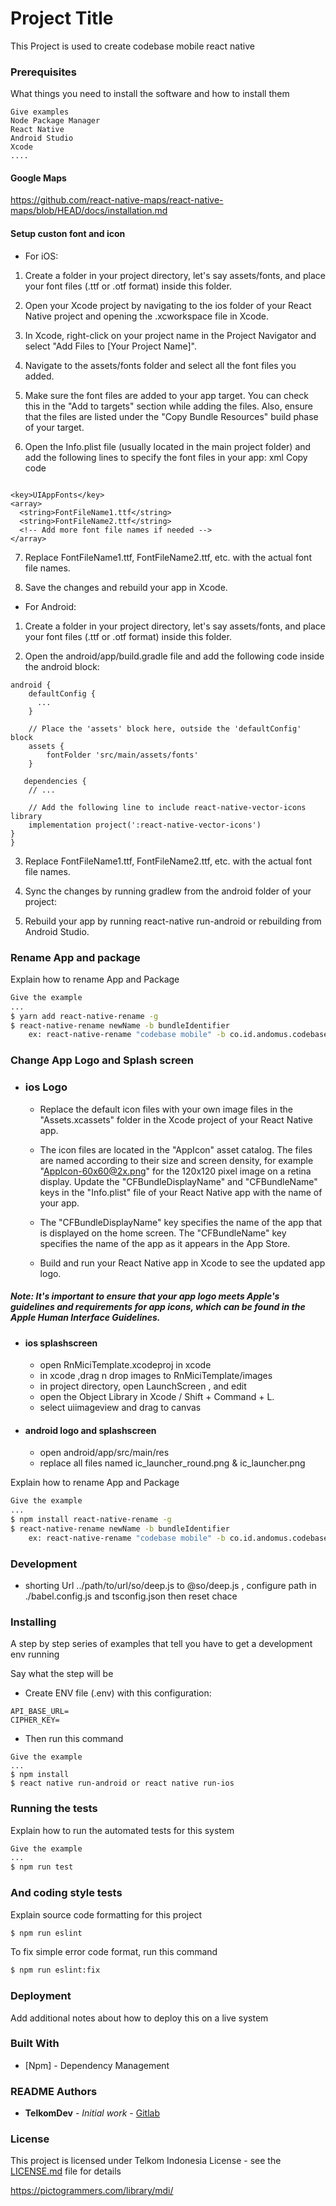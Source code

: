 # Project Title

This Project is used to create codebase mobile react native

### Prerequisites

What things you need to install the software and how to install them

```
Give examples
Node Package Manager
React Native
Android Studio
Xcode
....
```
#### Google Maps 
https://github.com/react-native-maps/react-native-maps/blob/HEAD/docs/installation.md

#### Setup custon font and icon
* For iOS:

1. Create a folder in your project directory, let's say assets/fonts, and place your font files (.ttf or .otf format) inside this folder.

2. Open your Xcode project by navigating to the ios folder of your React Native project and opening the .xcworkspace file in Xcode.

3. In Xcode, right-click on your project name in the Project Navigator and select "Add Files to [Your Project Name]".

4. Navigate to the assets/fonts folder and select all the font files you added.

5. Make sure the font files are added to your app target. You can check this in the "Add to targets" section while adding the files. Also, ensure that the files are listed under the "Copy Bundle Resources" build phase of your target.

6. Open the Info.plist file (usually located in the main project folder) and add the following lines to specify the font files in your app:
xml
Copy code
```

<key>UIAppFonts</key>
<array>
  <string>FontFileName1.ttf</string>
  <string>FontFileName2.ttf</string>
  <!-- Add more font file names if needed -->
</array>
```
7. Replace FontFileName1.ttf, FontFileName2.ttf, etc. with the actual font file names.

8. Save the changes and rebuild your app in Xcode.


* For Android:

1. Create a folder in your project directory, let's say assets/fonts, and place your font files (.ttf or .otf format) inside this folder.

2. Open the android/app/build.gradle file and add the following code inside the android block:

```
android {
    defaultConfig {
      ...
    }

    // Place the 'assets' block here, outside the 'defaultConfig' block
    assets {
        fontFolder 'src/main/assets/fonts'
    }

   dependencies {
    // ...

    // Add the following line to include react-native-vector-icons library
    implementation project(':react-native-vector-icons')
}
}
```
3. Replace FontFileName1.ttf, FontFileName2.ttf, etc. with the actual font file names.

4. Sync the changes by running gradlew from the android folder of your project:

5. Rebuild your app by running react-native run-android or rebuilding from Android Studio.

### Rename App and package

Explain how to rename App and Package
```sh
Give the example
...
$ yarn add react-native-rename -g
$ react-native-rename newName -b bundleIdentifier
    ex: react-native-rename "codebase mobile" -b co.id.andomus.codebasemobile
```
### Change App Logo and Splash screen
* ### ios Logo
   - Replace the default icon files with your own image files in the "Assets.xcassets" folder in the Xcode project of your React Native app.

    - The icon files are located in the "AppIcon" asset catalog.
    The files are named according to their size and screen density, for example "AppIcon-60x60@2x.png" for the 120x120 pixel image on a retina display.
    Update the "CFBundleDisplayName" and "CFBundleName" keys in the "Info.plist" file of your React Native app with the name of your app.

    - The "CFBundleDisplayName" key specifies the name of the app that is displayed on the home screen.
The "CFBundleName" key specifies the name of the app as it appears in the App Store.

    - Build and run your React Native app in Xcode to see the updated app logo.

##### Note: It's important to ensure that your app logo meets Apple's guidelines and requirements for app icons, which can be found in the Apple Human Interface Guidelines.


* #### ios splashscreen
   - open RnMiciTemplate.xcodeproj in xcode
   - in xcode ,drag n drop images to RnMiciTemplate/images
   - in project directory, open LaunchScreen , and edit
   - open the Object Library in Xcode / Shift + Command + L.
   - select uiimageview and drag to canvas 

* #### android logo and splashscreen
    - open android/app/src/main/res 
    - replace all files named ic_launcher_round.png & ic_launcher.png
    

Explain how to rename App and Package
```sh
Give the example
...
$ npm install react-native-rename -g
$ react-native-rename newName -b bundleIdentifier
    ex: react-native-rename "codebase mobile" -b co.id.andomus.codebasemobile
```

### Development
* shorting Url 
 ../path/to/url/so/deep.js to @so/deep.js ,
 configure path in ./babel.config.js and tsconfig.json then reset chace




### Installing

A step by step series of examples that tell you have to get a development env running

Say what the step will be
- Create ENV file (.env) with this configuration:
```
API_BASE_URL=
CIPHER_KEY=
```
- Then run this command
```
Give the example
...
$ npm install
$ react native run-android or react native run-ios
```

### Running the tests

Explain how to run the automated tests for this system
```sh
Give the example
...
$ npm run test
```

### And coding style tests

Explain source code formatting for this project

```sh
$ npm run eslint
```
To fix simple error code format, run this command
```sh
$ npm run eslint:fix
```

### Deployment

Add additional notes about how to deploy this on a live system

### Built With

* [Npm] - Dependency Management

### README Authors

* **TelkomDev** - *Initial work* - [Gitlab](https://gitlab.playcourt.id/telkomdev)


### License

This project is licensed under Telkom Indonesia License - see the [LICENSE.md](LICENSE.md) file for details


https://pictogrammers.com/library/mdi/